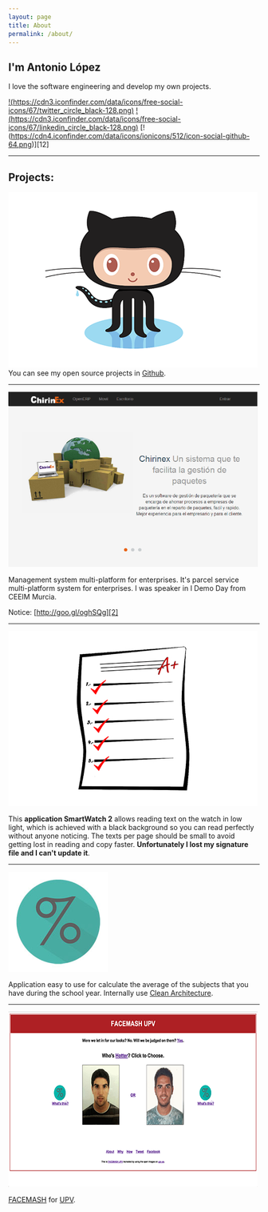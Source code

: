 ```yaml
---
layout: page
title: About
permalink: /about/
---
```


I'm Antonio López
----------------------------

I love the software engineering and develop my own projects.

[!(https://cdn3.iconfinder.com/data/icons/free-social-icons/67/twitter_circle_black-128.png)][10]
[!(https://cdn3.iconfinder.com/data/icons/free-social-icons/67/linkedin_circle_black-128.png)][11]
[!(https://cdn4.iconfinder.com/data/icons/ionicons/512/icon-social-github-64.png)][12]

----------

Projects:
---------------

[![Github](/assets/article_images/about/github-octocat.png)][1]
You can see my open source projects in [Github][1].

----------

[![Chirinex](/assets/article_images/about/chirinex.png)][3]

Management system multi-platform for enterprises.
It's parcel service multi-platform system for enterprises.
I was speaker in I Demo Day from CEEIM Murcia.

Notice: [http://goo.gl/oghSQg][2]

----------

[![Cheat SmartExam](/assets/article_images/about/SmartExam.jpg)][6]

This **application SmartWatch 2** allows reading text on the watch in low light, which is achieved with a black background so you can read perfectly without anyone noticing. The texts per page should be small to avoid getting lost in reading and copy faster. **Unfortunately I lost my signature file and I can't update it**.

----------

[![Grades Calculator](/assets/article_images/about/grades_calculator.jpg)][4]

Application easy to use for calculate the average of the subjects that you have during the school year.
Internally use [Clean Architecture][7].

----------

[![FACEMASH UPV](/assets/article_images/about/facemash-image.png)][5]

[FACEMASH][8] for [UPV][9].

[1]: https://github.com/tonilopezmr
[2]: http://goo.gl/oghSQg
[3]: http://tonilopezmr.github.io/chirinex/
[4]: http://tonilopezmr.github.io/calculanotas/
[5]: http://tonilopezmr.github.io/facemash/
[6]: https://play.google.com/store/apps/details?id=com.tonilopezmr.sonymobile.smartextension.smartexam
[7]: https://blog.8thlight.com/uncle-bob/2012/08/13/the-clean-architecture.html
[8]: https://en.wikipedia.org/wiki/History_of_Facebook#Facemash
[9]: http://www.upv.es/
[10]: https://twitter.com/tonilopezmr
[11]: https://www.linkedin.com/in/tonilopezmr

